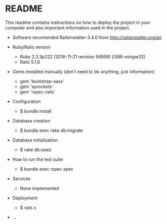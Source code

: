 # README

This readme contains instructions on how to deploy the project in your computer and also important information used in the project.

* Software recomended
    RailsInstaller-3.4.0 from http://railsinstaller.org/en

* Ruby/Rails version
    * Ruby 2.3.3p222 (2016-11-21 revision 56859) [i386-mingw32]
    * Rails 5.1.6

* Gems installed manually (don't need to do anything, just information)
    * gem 'bootstrap-sass'
    * gem 'sprockets'
    * gem 'rspec-rails'

* Configuration
    * $ bundle install

* Database creation
    * $ bundle exec rake db:migrate

* Database initialization
    * $ rake db:seed

* How to run the test suite
    * $ bundle exec rspec spec

* Services
    * None implemented

* Deployment
    * $ rails s

* ...
